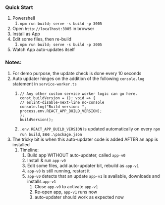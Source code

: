 ### Quick Start

1. Powershell 
   1. `npm run build; serve -s build -p 3005`
2. Open `http://localhost:3005` in browser
3. Install as App
4. Edit some files, then re-build
   1. `npm run build; serve -s build -p 3005`
5. Watch App auto-updates itself

### Notes:
1. For demo purpose, the update check is done every 10 seconds
2. Auto updater hinges on the addition of the following `console.log` statement in `service-worker.ts`
   1. ``` 
      // Any other custom service worker logic can go here.
      const buildVersion = (): void => {
      // eslint-disable-next-line no-console
      console.log("Build version: ", process.env.REACT_APP_BUILD_VERSION);
      };
      buildVersion();
      ```
   2. `.env.REACT_APP_BUILD_VERSION` is updated automatically on every `npm run build`,
      see `.\package.json`
3. The tricky bit is when this auto-updater code is added AFTER an app is installed 
   1. Timeline:
      1. Build app WITHOUT auto-updater, called `app-v0`
      2. Install & run `app-v0`
      3. Edit some files, add auto-updater bit, rebuild as `app-v1`
      4. `app-v0` is still running, restart it
      5. `app-v0` detects that an update `app-v1` is available, downloads and installs `app-v1`
         1. Close `app-v0` to activate `app-v1`
         2. Re-open app, `app-v1` runs now
         3. auto-updater should work as expected now

